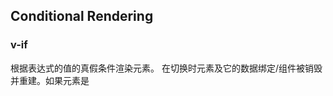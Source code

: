 ## Conditional Rendering

### v-if
根据表达式的值的真假条件渲染元素。
在切换时元素及它的数据绑定/组件被销毁并重建。如果元素是 <template> ，将提出它的内容作为条件块。

当条件变化时该指令触发过渡效果。

当 v-for 与 v-if 一起使用时，v-for 的优先级高于 v-if 。

### 用**key**管理可复用的元素
Vue会尽可能高效地渲染元素，通常会复用已有元素而不是从头开始渲染。  


